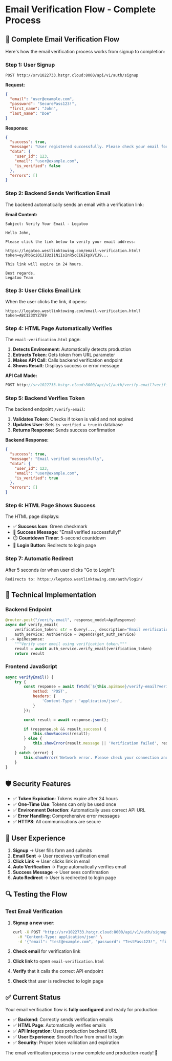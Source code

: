 # Email Verification Flow - Complete Process

## 🔄 Complete Email Verification Flow

Here's how the email verification process works from signup to completion:

### **Step 1: User Signup**
```
POST http://srv1022733.hstgr.cloud:8000/api/v1/auth/signup
```

**Request:**
```json
{
  "email": "user@example.com",
  "password": "SecurePass123!",
  "first_name": "John",
  "last_name": "Doe"
}
```

**Response:**
```json
{
  "success": true,
  "message": "User registered successfully. Please check your email for verification.",
  "data": {
    "user_id": 123,
    "email": "user@example.com",
    "is_verified": false
  },
  "errors": []
}
```

### **Step 2: Backend Sends Verification Email**
The backend automatically sends an email with a verification link:

**Email Content:**
```
Subject: Verify Your Email - Legatoo

Hello John,

Please click the link below to verify your email address:

https://legatoo.westlinktowing.com/email-verification.html?token=eyJhbGciOiJIUzI1NiIsInR5cCI6IkpXVCJ9...

This link will expire in 24 hours.

Best regards,
Legatoo Team
```

### **Step 3: User Clicks Email Link**
When the user clicks the link, it opens:
```
https://legatoo.westlinktowing.com/email-verification.html?token=ABC123XYZ789
```

### **Step 4: HTML Page Automatically Verifies**
The `email-verification.html` page:

1. **Detects Environment**: Automatically detects production
2. **Extracts Token**: Gets token from URL parameter
3. **Makes API Call**: Calls backend verification endpoint
4. **Shows Result**: Displays success or error message

**API Call Made:**
```javascript
POST http://srv1022733.hstgr.cloud:8000/api/v1/auth/verify-email?verification_token=ABC123XYZ789
```

### **Step 5: Backend Verifies Token**
The backend endpoint `/verify-email`:

1. **Validates Token**: Checks if token is valid and not expired
2. **Updates User**: Sets `is_verified = true` in database
3. **Returns Response**: Sends success confirmation

**Backend Response:**
```json
{
  "success": true,
  "message": "Email verified successfully",
  "data": {
    "user_id": 123,
    "email": "user@example.com",
    "is_verified": true
  },
  "errors": []
}
```

### **Step 6: HTML Page Shows Success**
The HTML page displays:
- ✅ **Success Icon**: Green checkmark
- 📝 **Success Message**: "Email verified successfully!"
- ⏱️ **Countdown Timer**: 5-second countdown
- 🔗 **Login Button**: Redirects to login page

### **Step 7: Automatic Redirect**
After 5 seconds (or when user clicks "Go to Login"):
```
Redirects to: https://legatoo.westlinktowing.com/auth/login/
```

## 🔧 Technical Implementation

### **Backend Endpoint**
```python
@router.post("/verify-email", response_model=ApiResponse)
async def verify_email(
    verification_token: str = Query(..., description="Email verification token"),
    auth_service: AuthService = Depends(get_auth_service)
) -> ApiResponse:
    """Verify user email using verification token."""
    result = await auth_service.verify_email(verification_token)
    return result
```

### **Frontend JavaScript**
```javascript
async verifyEmail() {
    try {
        const response = await fetch(`${this.apiBase}/verify-email?verification_token=${this.token}`, {
            method: 'POST',
            headers: {
                'Content-Type': 'application/json',
            }
        });

        const result = await response.json();

        if (response.ok && result.success) {
            this.showSuccess(result);
        } else {
            this.showError(result.message || 'Verification failed', result.errors);
        }
    } catch (error) {
        this.showError('Network error. Please check your connection and try again.');
    }
}
```

## 🛡️ Security Features

- ✅ **Token Expiration**: Tokens expire after 24 hours
- ✅ **One-Time Use**: Tokens can only be used once
- ✅ **Environment Detection**: Automatically uses correct API URL
- ✅ **Error Handling**: Comprehensive error messages
- ✅ **HTTPS**: All communications are secure

## 📱 User Experience

1. **Signup** → User fills form and submits
2. **Email Sent** → User receives verification email
3. **Click Link** → User clicks link in email
4. **Auto Verification** → Page automatically verifies email
5. **Success Message** → User sees confirmation
6. **Auto Redirect** → User is redirected to login page

## 🔍 Testing the Flow

### **Test Email Verification**
1. **Signup a new user**:
   ```bash
   curl -X POST "http://srv1022733.hstgr.cloud:8000/api/v1/auth/signup" \
     -H "Content-Type: application/json" \
     -d '{"email": "test@example.com", "password": "TestPass123!", "first_name": "Test", "last_name": "User"}'
   ```

2. **Check email** for verification link

3. **Click link** to open `email-verification.html`

4. **Verify** that it calls the correct API endpoint

5. **Check** that user is redirected to login page

## ✅ Current Status

Your email verification flow is **fully configured** and ready for production:

- ✅ **Backend**: Correctly sends verification emails
- ✅ **HTML Page**: Automatically verifies emails
- ✅ **API Integration**: Uses production backend URL
- ✅ **User Experience**: Smooth flow from email to login
- ✅ **Security**: Proper token validation and expiration

The email verification process is now complete and production-ready! 🎉
